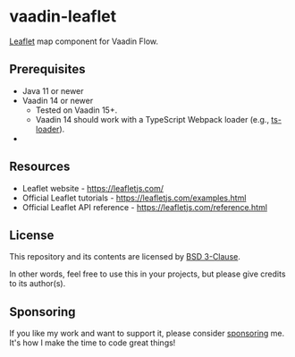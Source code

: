 # vaadin-leaflet

[//]: # (TODO: Vaadin Directory version.)
[//]: # (TODO: Vaadin Directory stars.)

[Leaflet](https://leafletjs.com/) map component for Vaadin Flow.

## Prerequisites

* Java 11 or newer
* Vaadin 14 or newer
  * Tested on Vaadin 15+.
  * Vaadin 14 should work with a TypeScript Webpack loader (e.g., [ts-loader](https://github.com/TypeStrong/ts-loader)).
* 

[//]: # (TODO: Basic usage.)

## Resources

* Leaflet website - https://leafletjs.com/
* Official Leaflet tutorials - https://leafletjs.com/examples.html
* Official Leaflet API reference - https://leafletjs.com/reference.html

[//]: # (TODO: Addon Javadocs.)

## License

This repository and its contents are licensed by [BSD 3-Clause](LICENSE.txt).

In other words, feel free to use this in your projects, but please give credits to its author(s).

## Sponsoring

If you like my work and want to support it, please consider [sponsoring](https://github.com/sponsors/oliveryasuna) me.
It's how I make the time to code great things!
